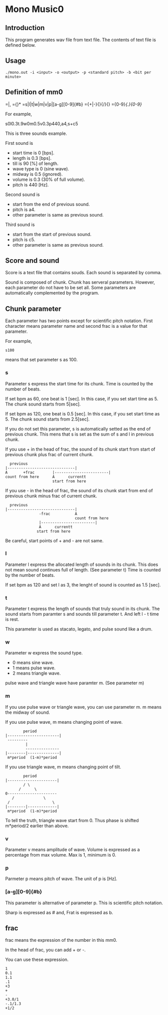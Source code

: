 Mono Music0
=====================

Introduction
---------------

This program generates wav file from text file.
The contents of text file is defined below.

Usage
-------------

```
./mono.out -i <input> -o <output> -p <standard pitch> -b <bit per minute>
```

Definition of mm0
----------------

<score>=<sound>|<sound>,<mm0>
<sound>={<chunk>}*
<chunk>=s<frac>|l<frac>|t<frac>|w<frac>|m<frac>|v<frac>|p<frac>|[a-g][0-9]{#b}
<frac>={+|-}{<float>}{/}{<float>}
<float>={0-9}*{.}{0-9}*

For example,

s0l0.3t.9w0m0.5v0.3p440,a4,s+c5

This is three sounds example.

First sound is
- start time is 0 [bps].
- length is 0.3 [bps].
- till is 90 [%] of length.
- wave type is 0 (sine wave).
- midway is 0.5 (ignored).
- volume is 0.3 (30% of full volume).
- pitch is 440 [Hz].

Second sound is
- start from the end of previous sound.
- pitch is a4.
- other parameter is same as previous sound.

Third sound is
- start from the start of previous sound.
- pitch is c5.
- other parameter is same as previous sound.

Score and sound
-----------------

Score is a text file that contains souds.
Each sound is separated by comma.

Sound is composed of chunk.
Chunk has serveral parameters.
However, each parameter do not have to be set all.
Some parameters are automatically complemented by the program.

Chunk parameter
---------------

Each parameter has two points except for scientific pitch notation.
First character means parameter name and second frac is a value for that parameter.

For example,

```
s100
```

means that set parameter s as 100.


### s

Parameter s express the start time for its chunk.
Time is counted by the number of beats.

If set bpm as 60, one beat is 1 [sec].
In this case, if you set start time as 5.
The chunk sound starts from 5[sec].

If set bpm as 120, one beat is 0.5 [sec].
In this case, if you set start time as 5.
The chunk sound starts from 2.5[sec].


If you do not set this parameter,
s is automatically setted as the end of previous chunk.
This mens that s is set as the sum of s and l in previous chunk.



If you use + in the head of frac,
the sound of its chunk start from start of previous  chunk plus frac of current chunk.
```
  previous
|------------------------------|
A       +frac        |------------------------|
count from here      A      currentt
                     start from here
```

If you use - in the head of frac,
the sound of its chunk start from end of previous chunk minus frac of current chunk.


```
  previous
|------------------------------|
               -frac           A
                               count from here
               |------------------------|
               A      currentt
              start from here
```

Be careful, start points of + and - are not same.

### l

Parameter l express the allocated length of sounds in its chunk.
This does not mean sound continues full of length. (See parameter t)
Time is counted by the number of beats.

If set bpm as 120 and set l as 3, the lenght of sound is counted as 1.5 [sec].


### t

Parameter t express the length of sounds that truly sound in its chunk.
The sound starts from paramter s and sounds till parameter t.
And left l - t time is rest.

This parameter is used as stacato, legato, and pulse sound like a drum.


### w

Parameter w express the sound type.

- 0 means sine wave.
- 1 means pulse wave.
- 2 means triangle wave.


pulse wave and triangle wave have paramter m. (See parameter m)

### m

If you use pulse wave or triangle wave, you can use parameter m.
m means the midway of sound.

If you use pulse wave, m means changing point of wave.

```
        period
|-----------------------|
 ---------
         |
         ---------------
|--------|--------------|
 m*period  (1-m)*period
```

If you use triangle wave, m means changing point of tilt.


```
        period
|----------------------|
        / \
      /      \
0----------------------
   /             \
 /                   \
|--------|-------------|
 m*period  (1-m)*period
```

To tell the truth, triangle wave start from 0.
Thus phase is shifted m*period/2 earlier than above.

### v

Parameter v means amplitude of wave.
Volume is expressed as a percentage from max volume.
Max is 1, minimum is 0.


### p

Parmeter p means pitch of wave.
The unit of p is [Hz].


### [a-g][0-9]{#b}

This parameter is alternative of parameter p.
This is scientific pitch notation.

Sharp is expressed as # and, Frat is expressed as b.



frac
------------------

frac means the expression of the number in this mm0.

In the head of frac, you can add + or -.

You can use these expression.

```
1
0.1
1.1
.1
+3
+
-
+3.0/1
-.1/1.3
+1/2

```
